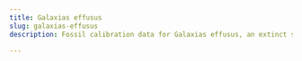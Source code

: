 ```yaml
---
title: Galaxias effusus
slug: galaxias-effusus
description: Fossil calibration data for Galaxias effusus, an extinct species of fish. Includes taxonomy authority and locality references, and cross-references to living taxa.

---
```

